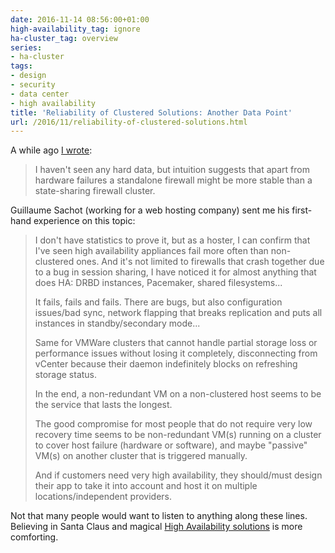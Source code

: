 ```yaml
---
date: 2016-11-14 08:56:00+01:00
high-availability_tag: ignore
ha-cluster_tag: overview
series:
- ha-cluster
tags:
- design
- security
- data center
- high availability
title: 'Reliability of Clustered Solutions: Another Data Point'
url: /2016/11/reliability-of-clustered-solutions.html
---
```

A while ago [I wrote](https://blog.ipspace.net/2016/10/do-i-need-redundant-firewalls.html):

> I haven't seen any hard data, but intuition suggests that apart from hardware failures a standalone firewall might be more stable than a state-sharing firewall cluster.

Guillaume Sachot (working for a web hosting company) sent me his first-hand experience on this topic:
<!--more-->
> I don\'t have statistics to prove it, but as a hoster, I can confirm that I\'ve seen high availability appliances fail more often than non-clustered ones. And it\'s not limited to firewalls that crash together due to a bug in session sharing, I have noticed it for almost anything that does HA: DRBD instances, Pacemaker, shared filesystems\...
>
> It fails, fails and fails. There are bugs, but also configuration issues/bad sync, network flapping that breaks replication and puts all instances in standby/secondary mode\...
>
> Same for VMWare clusters that cannot handle partial storage loss or performance issues without losing it completely, disconnecting from vCenter because their daemon indefinitely blocks on refreshing storage status.
>
> In the end, a non-redundant VM on a non-clustered host seems to be the service that lasts the longest.
>
> The good compromise for most people that do not require very low recovery time seems to be non-redundant VM(s) running on a cluster to cover host failure (hardware or software), and maybe \"passive\" VM(s) on another cluster that is triggered manually.
>
> And if customers need very high availability, they should/must design their app to take it into account and host it on multiple locations/independent providers.

Not that many people would want to listen to anything along these lines. Believing in Santa Claus and magical [High Availability solutions](https://blog.ipspace.net/2011/08/high-availability-fallacies.html) is more comforting.

